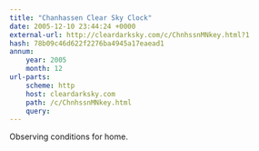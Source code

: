 ```yaml
---
title: "Chanhassen Clear Sky Clock"
date: 2005-12-10 23:44:24 +0000
external-url: http://cleardarksky.com/c/ChnhssnMNkey.html?1
hash: 78b09c46d622f2276ba4945a17eaead1
annum:
    year: 2005
    month: 12
url-parts:
    scheme: http
    host: cleardarksky.com
    path: /c/ChnhssnMNkey.html
    query:
---
```


Observing conditions for home.
